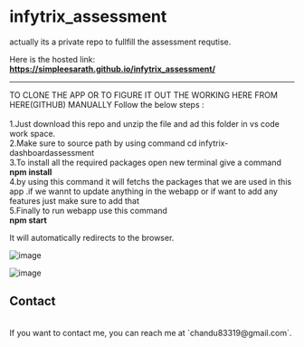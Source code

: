 # infytrix_assessment
actually its a private repo to fullfill the assessment requtise.

Here is the hosted link:  
**https://simpleesarath.github.io/infytrix_assessment/** 
<hr>

TO CLONE THE APP OR TO FIGURE IT OUT THE WORKING HERE FROM HERE(GITHUB) MANUALLY Follow the below steps :<br><br>
1.Just download this repo and unzip the file and ad this folder in vs code work space.<br>
2.Make sure to source path by using command cd infytrix-dashboardassessment <br>
3.To install all the required packages open new terminal give a command <br> **npm install** <br/>
4.by using this command it will fetchs the packages that we are used in this app .if we wannt to update anything in the webapp or if want to add any features just make sure to add that <br>
5.Finally to run webapp  use this command <br> **npm start** <br> 

It will automatically redirects to the browser. 


![image](https://github.com/user-attachments/assets/2007ba6f-8a0f-4014-b1b4-232f80e8449a)

![image](https://github.com/user-attachments/assets/20dd2af1-8a93-479b-a96f-3da71dedcd70)



## Contact
<br>
If you want to contact me, you can reach me at `chandu83319@gmail.com`.
